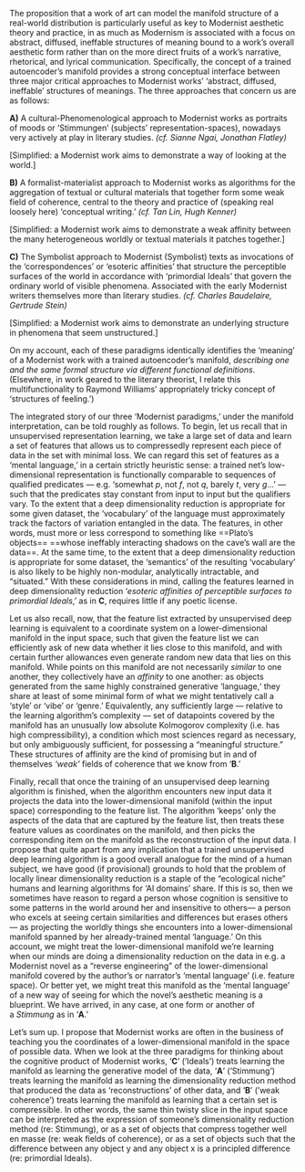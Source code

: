 The proposition that a work of art can model the manifold structure of a real-world distribution is particularly useful as key to Modernist aesthetic theory and practice, in as much as Modernism is associated with a focus on abstract, diffused, ineffable structures of meaning bound to a work’s overall aesthetic form rather than on the more direct fruits of a work’s narrative, rhetorical, and lyrical communication. Specifically, the concept of a trained autoencoder’s manifold provides a strong conceptual interface between three major critical approaches to Modernist works’ ‘abstract, diffused, ineffable’ structures of meanings. The three approaches that concern us are as follows:

**A)** A cultural-Phenomenological approach to Modernist works as portraits of moods or ‘Stimmungen’ (subjects’ representation-spaces), nowadays very actively at play in literary studies. _(cf. Sianne Ngai, Jonathan Flatley)_

[Simplified: a Modernist work aims to demonstrate a way of looking at the world.]

**B)** A formalist-materialist approach to Modernist works as algorithms for the aggregation of textual or cultural materials that together form some weak field of coherence, central to the theory and practice of (speaking real loosely here) ‘conceptual writing.’ _(cf. Tan Lin, Hugh Kenner)_

[Simplified: a Modernist work aims to demonstrate a weak affinity between the many heterogeneous worldly or textual materials it patches together.]

**C)** The Symbolist approach to Modernist (Symbolist) texts as invocations of the ‘correspondences’ or ‘esoteric affinities’ that structure the perceptible surfaces of the world in accordance with ‘primordial Ideals’ that govern the ordinary world of visible phenomena. Associated with the early Modernist writers themselves more than literary studies. _(cf. Charles Baudelaire, Gertrude Stein)_

[Simplified: a Modernist work aims to demonstrate an underlying structure in phenomena that seem unstructured.]

On my account, each of these paradigms identically identifies the ‘meaning’ of a Modernist work with a trained autoencoder’s manifold, _describing one and the same formal structure via different functional definitions_. (Elsewhere, in work geared to the literary theorist, I relate this multifunctionality to Raymond Williams’ appropriately tricky concept of ‘structures of feeling.’)

The integrated story of our three ‘Modernist paradigms,’ under the manifold interpretation, can be told roughly as follows. To begin, let us recall that in unsupervised representation learning, we take a large set of data and learn a set of features that allows us to compressedly represent each piece of data in the set with minimal loss. We can regard this set of features as a ‘mental language,’ in a certain strictly heuristic sense: a trained net’s low-dimensional representation is functionally comparable to sequences of qualified predicates — e.g. ‘somewhat _p_, not _f_, not _q_, barely _t_, very _g_…’ — such that the predicates stay constant from input to input but the qualifiers vary. To the extent that a deep dimensionality reduction is appropriate for some given dataset, the ‘vocabulary’ of the language must approximately track the factors of variation entangled in the data. The features, in other words, must more or less correspond to something like ==Plato’s objects== ==whose ineffably interacting shadows on the cave’s wall are the data==. At the same time, to the extent that a deep dimensionality reduction is appropriate for some dataset, the ‘semantics’ of the resulting ‘vocabulary’ is also likely to be highly non-modular, analytically intractable, and “situated.” With these considerations in mind, calling the features learned in deep dimensionality reduction ‘_esoteric affinities of perceptible surfaces to primordial Ideals_,’ as in **C**, requires little if any poetic license.

Let us also recall, now, that the feature list extracted by unsupervised deep learning is equivalent to a coordinate system on a lower-dimensional manifold in the input space, such that given the feature list we can efficiently ask of new data whether it lies close to this manifold, and with certain further allowances even generate random new data that lies on this manifold. While points on this manifold are not necessarily _similar_ to one another, they collectively have an _affinity_ to one another: as objects generated from the same highly constrained generative ‘language,‘ they share at least of some minimal form of what we might tentatively call a ‘style’ or ‘vibe’ or ‘genre.’ Equivalently, any sufficiently large — relative to the learning algorithm’s complexity — set of datapoints covered by the manifold has an unusually low absolute Kolmogorov complexity (i.e. has high compressibility), a condition which most sciences regard as necessary, but only ambiguously sufficient, for possessing a “meaningful structure.” These structures of affinity are the kind of promising but in and of themselves _‘weak’_ fields of coherence that we know from ‘**B**.’

Finally, recall that once the training of an unsupervised deep learning algorithm is finished, when the algorithm encounters new input data it projects the data into the lower-dimensional manifold (within the input space) corresponding to the feature list. The algorithm ‘keeps’ only the aspects of the data that are captured by the feature list, then treats these feature values as coordinates on the manifold, and then picks the corresponding item on the manifold as the reconstruction of the input data. I propose that quite apart from any implication that a trained unsupervised deep learning algorithm is a good overall analogue for the mind of a human subject, we have good (if provisional) grounds to hold that the problem of locally linear dimensionality reduction is a staple of the “ecological niche” humans and learning algorithms for ‘AI domains’ share. If this is so, then we sometimes have reason to regard a person whose cognition is sensitive to some patterns in the world around her and insensitive to others— a person who excels at seeing certain similarities and differences but erases others — as projecting the worldly things she encounters into a lower-dimensional manifold spanned by her already-trained mental ‘language.’ On this account, we might treat the lower-dimensional manifold we’re learning when our minds are doing a dimensionality reduction on the data in e.g. a Modernist novel as a “reverse engineering” of the lower-dimensional manifold covered by the author’s or narrator’s ‘mental language’ (i.e. feature space). Or better yet, we might treat this manifold as the ‘mental language’ of a new way of seeing for which the novel’s aesthetic meaning is a blueprint. We have arrived, in any case, at one form or another of a _Stimmung_ as in ‘**A**.’

Let’s sum up. I propose that Modernist works are often in the business of teaching you the coordinates of a lower-dimensional manifold in the space of possible data. When we look at the three paradigms for thinking about the cognitive product of Modernist works, ‘**C**’ (’Ideals’) treats learning the manifold as learning the generative model of the data, ‘**A**’ (’Stimmung’) treats learning the manifold as learning the dimensionality reduction method that produced the data as ‘reconstructions’ of other data, and ‘**B**’ (’weak coherence’) treats learning the manifold as learning that a certain set is compressible. In other words, the same thin twisty slice in the input space can be interpreted as the expression of someone’s dimensionality reduction method (re: Stimmung), or as a set of objects that compress together well en masse (re: weak fields of coherence), or as a set of objects such that the difference between any object y and any object x is a principled difference (re: primordial Ideals).